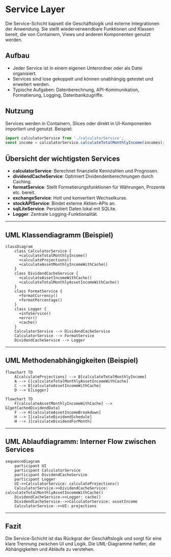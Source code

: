 # Service Layer

Die Service-Schicht kapselt die Geschäftslogik und externe Integrationen der Anwendung. Sie stellt wiederverwendbare Funktionen und Klassen bereit, die von Containern, Views und anderen Komponenten genutzt werden.

## Aufbau
- Jeder Service ist in einem eigenen Unterordner oder als Datei organisiert.
- Services sind lose gekoppelt und können unabhängig getestet und erweitert werden.
- Typische Aufgaben: Datenberechnung, API-Kommunikation, Formatierung, Logging, Datenbankzugriffe.

## Nutzung
Services werden in Containern, Slices oder direkt in UI-Komponenten importiert und genutzt. Beispiel:

```typescript
import calculatorService from './calculatorService';
const income = calculatorService.calculateTotalMonthlyIncome(incomes);
```

## Übersicht der wichtigsten Services
- **calculatorService**: Berechnet finanzielle Kennzahlen und Prognosen.
- **dividendCacheService**: Optimiert Dividendenberechnungen durch Caching.
- **formatService**: Stellt Formatierungsfunktionen für Währungen, Prozente etc. bereit.
- **exchangeService**: Holt und konvertiert Wechselkurse.
- **stockAPIService**: Bindet externe Aktien-APIs an.
- **sqlLiteService**: Persistiert Daten lokal mit SQLite.
- **Logger**: Zentrale Logging-Funktionalität.

---

## UML Klassendiagramm (Beispiel)
```mermaid
classDiagram
    class CalculatorService {
      +calculateTotalMonthlyIncome()
      +calculateProjections()
      +calculateAssetMonthlyIncomeWithCache()
    }
    class DividendCacheService {
      +calculateAssetIncomeWithCache()
      +calculateTotalMonthlyAssetIncomeWithCache()
    }
    class FormatService {
      +formatCurrency()
      +formatPercentage()
    }
    class Logger {
      +infoService()
      +error()
      +cache()
    }
    CalculatorService --> DividendCacheService
    CalculatorService --> FormatService
    DividendCacheService --> Logger
```

---

## UML Methodenabhängigkeiten (Beispiel)
```mermaid
flowchart TD
    A[calculateProjections] --> B[calculateTotalMonthlyIncome]
    A --> C[calculateTotalMonthlyAssetIncomeWithCache]
    C --> D[calculateAssetIncomeWithCache]
    D --> E[Logger]
```

```mermaid
flowchart TD
    F[calculateAssetMonthlyIncomeWithCache] --> G[getCachedDividendData]
    F --> H[calculateAssetIncomeBreakdown]
    H --> I[calculateDividendSchedule]
    H --> J[calculateDividendForMonth]
```

---

## UML Ablaufdiagramm: Interner Flow zwischen Services
```mermaid
sequenceDiagram
    participant UI
    participant CalculatorService
    participant DividendCacheService
    participant Logger
    UI->>CalculatorService: calculateProjections()
    CalculatorService->>DividendCacheService: calculateTotalMonthlyAssetIncomeWithCache()
    DividendCacheService->>Logger: cache()
    DividendCacheService-->>CalculatorService: assetIncome
    CalculatorService-->>UI: projections
```

---

## Fazit
Die Service-Schicht ist das Rückgrat der Geschäftslogik und sorgt für eine klare Trennung zwischen UI und Logik. Die UML-Diagramme helfen, die Abhängigkeiten und Abläufe zu verstehen.
